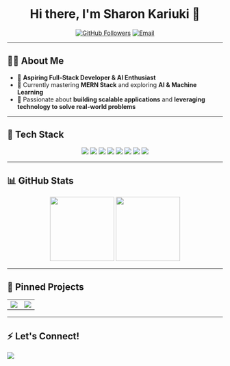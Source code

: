 <h1 align="center">Hi there, I'm Sharon Kariuki 👋</h1>

<p align="center">
  <a href="https://github.com/SharonKariuki"><img src="https://img.shields.io/github/followers/SharonKariuki?label=Followers&style=social" alt="GitHub Followers"></a>
  <a href="mailto:sharonmugure66@gmail.com"><img src="https://img.shields.io/badge/Email-Contact-red" alt="Email"></a>
</p>

---

## 👩‍💻 **About Me**
- 🚀 **Aspiring Full-Stack Developer & AI Enthusiast**  
- 🔭 Currently mastering **MERN Stack** and exploring **AI & Machine Learning**  
- 🌱 Passionate about **building scalable applications** and **leveraging technology to solve real-world problems**  

---

## 🚀 **Tech Stack**
<p align="center">
 <img src="https://img.shields.io/badge/-HTML5-E34F26?style=for-the-badge&logo=html5&logoColor=white">
  <img src="https://img.shields.io/badge/-CSS3-1572B6?style=for-the-badge&logo=css3">
  <img src="https://img.shields.io/badge/-JavaScript-F7DF1E?style=for-the-badge&logo=javascript&logoColor=black">
  <img src="https://img.shields.io/badge/-TypeScript-3178C6?style=for-the-badge&logo=typescript&logoColor=white">
  <img src="https://img.shields.io/badge/-React-61DAFB?style=for-the-badge&logo=react&logoColor=black">
  <img src="https://img.shields.io/badge/-Node.js-339933?style=for-the-badge&logo=node.js&logoColor=white">
  <img src="https://img.shields.io/badge/-Express.js-000000?style=for-the-badge&logo=express&logoColor=white">
  <img src="https://img.shields.io/badge/-MongoDB-47A248?style=for-the-badge&logo=mongodb&logoColor=white">
</p>

---

## 📊 **GitHub Stats**
<p align="center">
  <img src="https://github-readme-stats.vercel.app/api?username=SharonKariuki&show_icons=true&theme=radical" height="150">
 <img src="https://github-readme-stats.vercel.app/api/top-langs/?username=SharonKariuki&layout=compact&theme=radical" height="150">

</p>

---

## 📌 **Pinned Projects**
<table>
  <tr>
    <td><a href="https://github.com/SharonKariuki/project1"><img src="https://img.shields.io/badge/-Project1-blue?style=flat"></a></td>
    <td><a href="https://github.com/SharonKariuki/project2"><img src="https://img.shields.io/badge/-Project2-red?style=flat"></a></td>
  </tr>
</table>

---

## ⚡ **Let's Connect!**
<p align="center">
  
  <a href="mailto:sharonmugure66@gmail.com"><img src="https://img.shields.io/badge/Email-Contact-red?style=for-the-badge&logo=gmail"></a>
</p>


